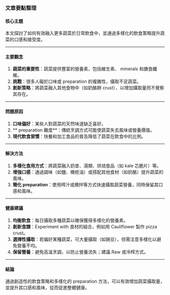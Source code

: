 ### 文章要點整理

#### 核心主題  
本文探討了如何有效融入更多蔬菜於日常飲食中，並通過多樣化的飲食策略提升蔬菜的口感和接受度。

---

#### 主要觀念  
1. **蔬菜的重要性**：蔬菜提供豐富的營養素，包括維生素、 minerals 和膳食纖維。  
2. **挑戰**：很多人礙於口味或 preparation 的複雜性，攝取不足蔬菜。  
3. **創新策略**：將蔬菜融入其他食物中（如奶酪餅 crust），以增加攝取量而不覺察其存在。

---

#### 問題原因  
1. **口味偏好**：某些人對蔬菜的天然味道缺乏喜好。  
2. ** preparation 難度**：傳統烹調方式可能使蔬菜失去風味或營養價值。  
3. **現代飲食習慣**：快餐和加工食品的普及降低了蔬菜在飲食中的比例。

---

#### 解決方法  
1. **多樣化食用方式**：將蔬菜融入奶昔、湯類、烘焙食品（如 kale 芯脆片）等。  
2. **增強口感**：通過調味（如鹽、橄榄油）或搭配其他食材（如奶酪）提升蔬菜的風味。  
3. **簡化 preparation**：使用榨汁或攪拌等方式快速攝取蔬菜營養，同時保留其口感和風味。

---

#### 健康建議  
1. **均衡飲食**：每日攝取多種蔬菜以確保獲得多樣化的營養素。  
2. **創新食譜**：Experiment with 食材的組合，例如用 Cauliflower 製作 pizza crust。  
3. **選擇性攝取**：若偏好某種蔬菜，可大量攝取（如豌豆），但需注意多樣化以避免營養不均。  
4. **保留營養**：避免高溫烹調，以防止營養流失；建議.Raw 或冷榨方式。

---

#### 結論  
通過創造性的飲食策略和多樣化的 preparation 方法，可以有效增加蔬菜攝取量，並提升其口感和風味，從而促進整體健康。